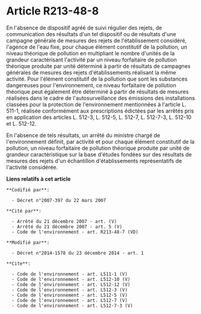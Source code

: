 # Article R213-48-8

En l'absence de dispositif agréé de suivi régulier des rejets, de communication des résultats d'un tel dispositif ou de
résultats d'une campagne générale de mesures des rejets de l'établissement considéré, l'agence de l'eau fixe, pour chaque
élément constitutif de la pollution, un niveau théorique de pollution en multipliant le nombre d'unités de la grandeur
caractérisant l'activité par un niveau forfaitaire de pollution théorique produite par unité déterminé à partir de résultats
de campagnes générales de mesures des rejets d'établissements réalisant la même activité. Pour l'élément constitutif de la
pollution que sont les substances dangereuses pour l'environnement, ce niveau forfaitaire de pollution théorique peut
également être déterminé à partir de résultats de mesures réalisées dans le cadre de l'autosurveillance des émissions des
installations classées pour la protection de l'environnement mentionnées à l'article L. 511-1, réalisée conformément aux
prescriptions édictées par les arrêtés pris en application des articles L. 512-3, 
L. 512-5, L. 512-7, L. 512-7-3, 
L. 512-10 et L. 512-12. 

En l'absence de tels résultats, un arrêté du ministre chargé de l'environnement définit, par activité et pour chaque élément
constitutif de la pollution, un niveau forfaitaire de pollution théorique produite par unité de grandeur caractéristique sur
la base d'études fondées sur des résultats de mesures des rejets d'un échantillon d'établissements représentatifs de
l'activité considérée.

**Liens relatifs à cet article**

	**Codifié par**:

	  - Décret n°2007-397 du 22 mars 2007

	**Cité par**:

	  - Arrêté du 21 décembre 2007 - art. (V)
	  - Arrêté du 21 décembre 2007 - art. 5 (V)
	  - Code de l'environnement - art. R213-48-7 (VD)

	**Modifié par**:

	  - Décret n°2014-1578 du 23 décembre 2014 - art. 1

	**Cite**:

	  - Code de l'environnement - art. L511-1 (V)
	  - Code de l'environnement - art. L512-10 (V)
	  - Code de l'environnement - art. L512-12 (V)
	  - Code de l'environnement - art. L512-3 (V)
	  - Code de l'environnement - art. L512-5 (V)
	  - Code de l'environnement - art. L512-7 (V)
	  - Code de l'environnement - art. L512-7-3 (V)
